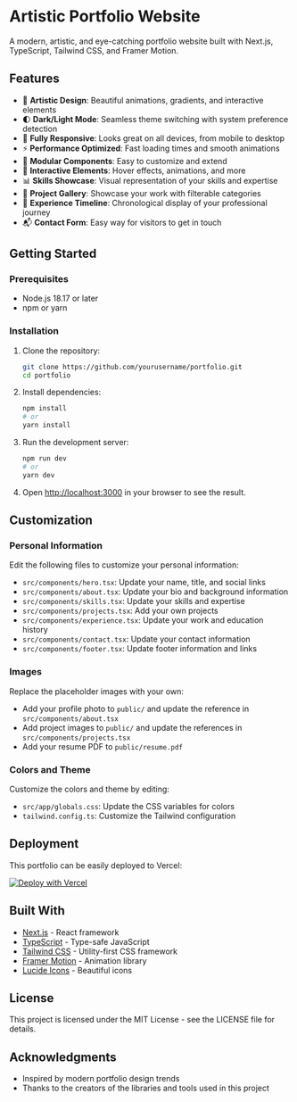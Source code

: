 # Artistic Portfolio Website

A modern, artistic, and eye-catching portfolio website built with Next.js, TypeScript, Tailwind CSS, and Framer Motion.

## Features

- 🎨 **Artistic Design**: Beautiful animations, gradients, and interactive elements
- 🌓 **Dark/Light Mode**: Seamless theme switching with system preference detection
- 📱 **Fully Responsive**: Looks great on all devices, from mobile to desktop
- ⚡ **Performance Optimized**: Fast loading times and smooth animations
- 🧩 **Modular Components**: Easy to customize and extend
- 🔄 **Interactive Elements**: Hover effects, animations, and more
- 📊 **Skills Showcase**: Visual representation of your skills and expertise
- 📝 **Project Gallery**: Showcase your work with filterable categories
- 📜 **Experience Timeline**: Chronological display of your professional journey
- 📬 **Contact Form**: Easy way for visitors to get in touch

## Getting Started

### Prerequisites

- Node.js 18.17 or later
- npm or yarn

### Installation

1. Clone the repository:
   ```bash
   git clone https://github.com/yourusername/portfolio.git
   cd portfolio
   ```

2. Install dependencies:
   ```bash
   npm install
   # or
   yarn install
   ```

3. Run the development server:
   ```bash
   npm run dev
   # or
   yarn dev
   ```

4. Open [http://localhost:3000](http://localhost:3000) in your browser to see the result.

## Customization

### Personal Information

Edit the following files to customize your personal information:

- `src/components/hero.tsx`: Update your name, title, and social links
- `src/components/about.tsx`: Update your bio and background information
- `src/components/skills.tsx`: Update your skills and expertise
- `src/components/projects.tsx`: Add your own projects
- `src/components/experience.tsx`: Update your work and education history
- `src/components/contact.tsx`: Update your contact information
- `src/components/footer.tsx`: Update footer information and links

### Images

Replace the placeholder images with your own:

- Add your profile photo to `public/` and update the reference in `src/components/about.tsx`
- Add project images to `public/` and update the references in `src/components/projects.tsx`
- Add your resume PDF to `public/resume.pdf`

### Colors and Theme

Customize the colors and theme by editing:

- `src/app/globals.css`: Update the CSS variables for colors
- `tailwind.config.ts`: Customize the Tailwind configuration

## Deployment

This portfolio can be easily deployed to Vercel:

[![Deploy with Vercel](https://vercel.com/button)](https://vercel.com/new/clone?repository-url=https%3A%2F%2Fgithub.com%2Fyourusername%2Fportfolio)

## Built With

- [Next.js](https://nextjs.org/) - React framework
- [TypeScript](https://www.typescriptlang.org/) - Type-safe JavaScript
- [Tailwind CSS](https://tailwindcss.com/) - Utility-first CSS framework
- [Framer Motion](https://www.framer.com/motion/) - Animation library
- [Lucide Icons](https://lucide.dev/) - Beautiful icons

## License

This project is licensed under the MIT License - see the LICENSE file for details.

## Acknowledgments

- Inspired by modern portfolio design trends
- Thanks to the creators of the libraries and tools used in this project
